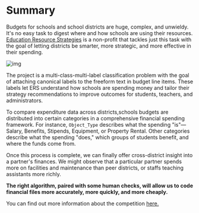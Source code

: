 # Summary

Budgets for schools and school districts are huge, complex, and unwieldy. It's no easy task to digest where and how schools are using their resources. [Education Resource Strategies](https://www.erstrategies.org/) is a non-profit that tackles just this task with the goal of letting districts be smarter, more strategic, and more effective in their spending.

![img](https://www.erstrategies.org/)

The project is a multi-class-multi-label classification problem with the goal of attaching canonical labels to the freeform text in budget line items. These labels let ERS understand how schools are spending money and tailor their strategy recommendations to improve outcomes for students, teachers, and administrators.

To compare expenditure data across districts,schools budgets are distributed into certain categories in a comprehensive financial spending framework. For instance, `Object_Type` describes what the spending "is"—Salary, Benefits, Stipends, Equipment, or Property Rental. Other categories describe what the spending "does," which groups of students benefit, and where the funds come from.

Once this process is complete, we can finally offer cross-district insight into a partner's finances. We might observe that a particular partner spends more on facilities and maintenance than peer districts, or staffs teaching assistants more richly.

**The right algorithm, paired with some human checks, will allow us to code financial files more accurately, more quickly, and more cheaply.**

You can find out more information about the competition [here.](https://www.drivendata.org/competitions/46/box-plots-for-education-reboot/page/85/)
